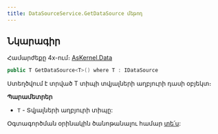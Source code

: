 ```yaml
---
title: DataSourceService.GetDataSource մեթոդ
---
```


## Նկարագիր

Համարժեքը 4x-ում։ [AsKernel.Data](https://armsoft.github.io/as4x-docs/HTM/ProgrGuide/Functions/Functions/SysDefManagment/Data.html)

```c#
public T GetDataSource<T>() where T : IDataSource
```

Ստեղծվում է տրված T տիպի տվյալների աղբյուրի դասի օբյեկտ։

**Պարամետրեր**

* `T` - Տվյալների աղբյուրի տիպը:

Օգտագործման օրինակին ծանոթանալու համար [տե՛ս](../../examples/ds.md#տիպիզացված-կատարում):

